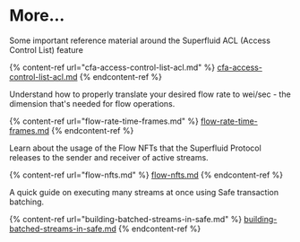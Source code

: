 # More...

Some important reference material around the Superfluid ACL (Access Control List) feature

{% content-ref url="cfa-access-control-list-acl.md" %}
[cfa-access-control-list-acl.md](cfa-access-control-list-acl.md)
{% endcontent-ref %}

Understand how to properly translate your desired flow rate to wei/sec - the dimension that's needed for flow operations.

{% content-ref url="flow-rate-time-frames.md" %}
[flow-rate-time-frames.md](flow-rate-time-frames.md)
{% endcontent-ref %}

Learn about the usage of the Flow NFTs that the Superfluid Protocol releases to the sender and receiver of active streams.

{% content-ref url="flow-nfts.md" %}
[flow-nfts.md](flow-nfts.md)
{% endcontent-ref %}

A quick guide on executing many streams at once using Safe transaction batching.

{% content-ref url="building-batched-streams-in-safe.md" %}
[building-batched-streams-in-safe.md](building-batched-streams-in-safe.md)
{% endcontent-ref %}

